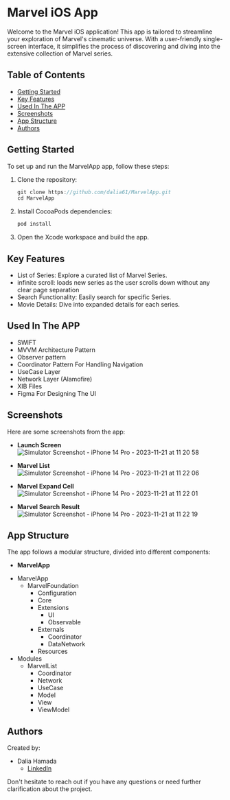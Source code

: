 # Marvel iOS App

Welcome to the Marvel iOS application! This app is tailored to streamline your exploration of Marvel's cinematic universe. With a user-friendly single-screen interface, it simplifies the process of discovering and diving into the extensive collection of Marvel series.

## Table of Contents
- [Getting Started](#getting-started)
- [Key Features](#key-features)
- [Used In The APP](#used-in-the-app)
- [Screenshots](#screenshots)
- [App Structure](#app-structure)
- [Authors](#authors)

## Getting Started

To set up and run the MarvelApp app, follow these steps:

1. Clone the repository:
   ```swift
   git clone https://github.com/dalia61/MarvelApp.git
   cd MarvelApp
   ```
   
2. Install CocoaPods dependencies:
   ```swift
   pod install
   ```
   
3. Open the Xcode workspace and build the app.

## Key Features

* List of Series: Explore a curated list of Marvel Series.
* infinite scroll: loads new series as the user scrolls down without any clear page separation
* Search Functionality: Easily search for specific Series.
* Movie Details: Dive into expanded details for each series.

## Used In The APP

- SWIFT
- MVVM Architecture Pattern
- Observer pattern
- Coordinator Pattern For Handling Navigation
- UseCase Layer
- Network Layer (Alamofire)
- XIB Files
- Figma For Designing The UI

## Screenshots

Here are some screenshots from the app:

- **Launch Screen**
  ![Simulator Screenshot - iPhone 14 Pro - 2023-11-21 at 11 20 58](https://github.com/dalia61/MarvelApp/assets/70582993/96971baf-346e-452c-96b3-1a27dbddb345)
  
- **Marvel List**
![Simulator Screenshot - iPhone 14 Pro - 2023-11-21 at 11 22 06](https://github.com/dalia61/MarvelApp/assets/70582993/f6bb1945-19a7-4209-ad6b-9ca214beb3e1)

- **Marvel Expand Cell**
  ![Simulator Screenshot - iPhone 14 Pro - 2023-11-21 at 11 22 01](https://github.com/dalia61/MarvelApp/assets/70582993/4bc01882-0814-4e3b-accc-c8377a5550d5)

- **Marvel Search Result**
  ![Simulator Screenshot - iPhone 14 Pro - 2023-11-21 at 11 22 19](https://github.com/dalia61/MarvelApp/assets/70582993/434058ab-dcb9-4e3c-87eb-2444ae60f76c)


  
## App Structure

The app follows a modular structure, divided into different components:

- **MarvelApp**
  
* MarvelApp
   * MarvelFoundation
      * Configuration
      * Core
      * Extensions
        * UI
        * Observable
      * Externals
        * Coordinator
        * DataNetwork
      * Resources
* Modules
   * MarvelList
      * Coordinator
      * Network
      * UseCase
      * Model
      * View
      * ViewModel
      
## Authors

Created by:
- Dalia Hamada
  * [LinkedIn](https://www.linkedin.com/in/daliahamada/)

Don't hesitate to reach out if you have any questions or need further clarification about the project.
